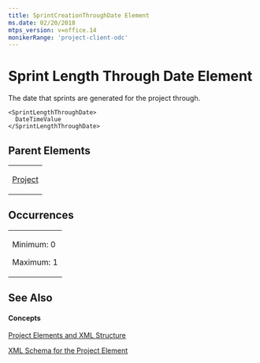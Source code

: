 ```yaml
---
title: SprintCreationThroughDate Element
ms.date: 02/20/2018
mtps_version: v=office.14
monikerRange: 'project-client-odc'
---
```


# Sprint Length Through Date Element




The date that sprints are generated for the project through.

    <SprintLengthThroughDate>
      DateTimeValue
    </SprintLengthThroughDate>

## Parent Elements

<table>
<colgroup>
<col style="width: 100%" />
</colgroup>
<tbody>
<tr class="odd">
<td><p><a href="project-element.md">Project</a></p></td>
</tr>
</tbody>
</table>

## Occurrences

<table>
<colgroup>
<col style="width: 100%" />
</colgroup>
<tbody>
<tr class="odd">
<td><p>Minimum: 0</p>
<p>Maximum: 1</p></td>
</tr>
</tbody>
</table>

## See Also

#### Concepts

[Project Elements and XML Structure](project-elements-and-xml-structure.md)

[XML Schema for the Project Element](xml-schema-for-the-project-element.md)


